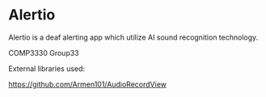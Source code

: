 # Alertio
Alertio is a deaf alerting app which utilize AI sound recognition technology.

COMP3330 Group33 

External libraries used:

https://github.com/Armen101/AudioRecordView

